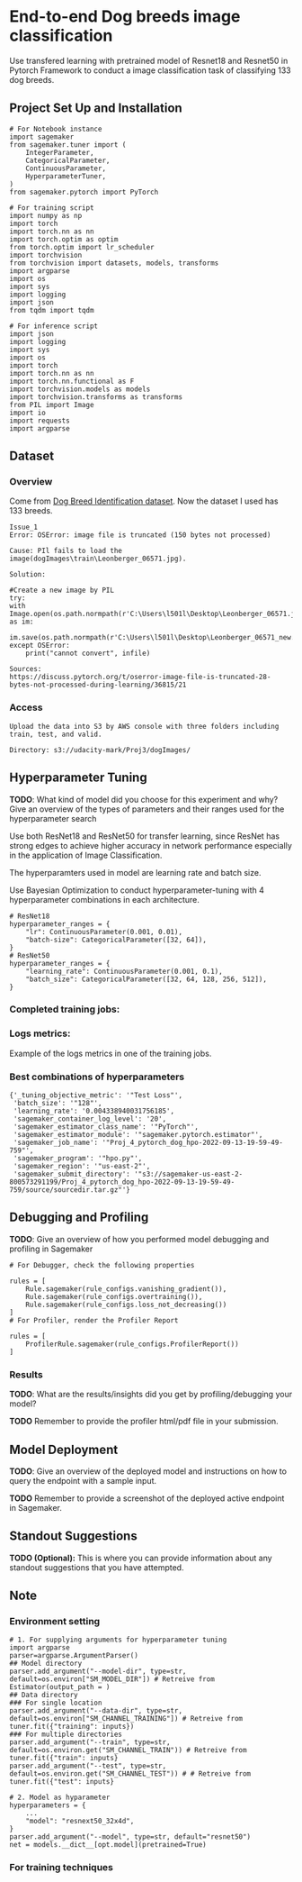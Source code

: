 # End-to-end Dog breeds image classification

Use transfered learning with pretrained model of Resnet18 and Resnet50 in Pytorch Framework to conduct a image classification task of classifying 133 dog breeds.

## Project Set Up and Installation

```
# For Notebook instance 
import sagemaker
from sagemaker.tuner import (
    IntegerParameter,
    CategoricalParameter,
    ContinuousParameter,
    HyperparameterTuner,
)
from sagemaker.pytorch import PyTorch

# For training script
import numpy as np
import torch
import torch.nn as nn
import torch.optim as optim
from torch.optim import lr_scheduler
import torchvision
from torchvision import datasets, models, transforms
import argparse
import os
import sys
import logging
import json
from tqdm import tqdm

# For inference script
import json
import logging
import sys
import os
import torch
import torch.nn as nn
import torch.nn.functional as F
import torchvision.models as models
import torchvision.transforms as transforms
from PIL import Image
import io
import requests
import argparse

```
## Dataset

### Overview

Come from [Dog Breed Identification dataset](https://www.kaggle.com/competitions/dog-breed-identification/data).
Now the dataset I used has 133 breeds.

```
Issue_1
Error: OSError: image file is truncated (150 bytes not processed)

Cause: PIl fails to load the image(dogImages\train\Leonberger_06571.jpg).

Solution: 

#Create a new image by PIL
try:
with Image.open(os.path.normpath(r'C:\Users\l501l\Desktop\Leonberger_06571.jpg')) as im:
    im.save(os.path.normpath(r'C:\Users\l501l\Desktop\Leonberger_06571_new.jpg'))
except OSError:
    print("cannot convert", infile)

Sources:
https://discuss.pytorch.org/t/oserror-image-file-is-truncated-28-bytes-not-processed-during-learning/36815/21
```

### Access
```
Upload the data into S3 by AWS console with three folders including train, test, and valid.

Directory: s3://udacity-mark/Proj3/dogImages/
```


## Hyperparameter Tuning
**TODO**: What kind of model did you choose for this experiment and why? Give an overview of the types of parameters and their ranges used for the hyperparameter search

Use both ResNet18 and ResNet50 for transfer learning, since ResNet has strong edges to achieve higher accuracy in network performance especially in the application of Image Classification.

The hyperparamters used in model are learning rate and batch size.

Use Bayesian Optimization to conduct hyperparameter-tuning with 4 hyperparameter combinations in each architecture.

```
# ResNet18
hyperparameter_ranges = {
    "lr": ContinuousParameter(0.001, 0.01),
    "batch-size": CategoricalParameter([32, 64]),
}
# ResNet50
hyperparameter_ranges = {
    "learning_rate": ContinuousParameter(0.001, 0.1),
    "batch_size": CategoricalParameter([32, 64, 128, 256, 512]),
}
```

### Completed training jobs:

### Logs metrics:

Example of the logs metrics in one of the training jobs.

### Best combinations of hyperparameters

```
{'_tuning_objective_metric': '"Test Loss"',
 'batch_size': '"128"',
 'learning_rate': '0.004338940031756185',
 'sagemaker_container_log_level': '20',
 'sagemaker_estimator_class_name': '"PyTorch"',
 'sagemaker_estimator_module': '"sagemaker.pytorch.estimator"',
 'sagemaker_job_name': '"Proj_4_pytorch_dog_hpo-2022-09-13-19-59-49-759"',
 'sagemaker_program': '"hpo.py"',
 'sagemaker_region': '"us-east-2"',
 'sagemaker_submit_directory': '"s3://sagemaker-us-east-2-800573291199/Proj_4_pytorch_dog_hpo-2022-09-13-19-59-49-759/source/sourcedir.tar.gz"'}
```

## Debugging and Profiling
**TODO**: Give an overview of how you performed model debugging and profiling in Sagemaker

```
# For Debugger, check the following properties

rules = [
    Rule.sagemaker(rule_configs.vanishing_gradient()),
    Rule.sagemaker(rule_configs.overtraining()),
    Rule.sagemaker(rule_configs.loss_not_decreasing())
]
# For Profiler, render the Profiler Report

rules = [
    ProfilerRule.sagemaker(rule_configs.ProfilerReport())
]
```


### Results
**TODO**: What are the results/insights did you get by profiling/debugging your model?


**TODO** Remember to provide the profiler html/pdf file in your submission.


## Model Deployment
**TODO**: Give an overview of the deployed model and instructions on how to query the endpoint with a sample input.

**TODO** Remember to provide a screenshot of the deployed active endpoint in Sagemaker.

## Standout Suggestions
**TODO (Optional):** This is where you can provide information about any standout suggestions that you have attempted.

## Note

### Environment setting
```
# 1. For supplying arguments for hyperparameter tuning
import argparse
parser=argparse.ArgumentParser()
## Model directory
parser.add_argument("--model-dir", type=str, default=os.environ["SM_MODEL_DIR"]) # Retreive from Estimator(output_path = )
## Data directory
### For single location
parser.add_argument("--data-dir", type=str, default=os.environ["SM_CHANNEL_TRAINING"]) # Retreive from tuner.fit({"training": inputs})
### For multiple directories
parser.add_argument("--train", type=str, default=os.environ.get("SM_CHANNEL_TRAIN")) # Retreive from tuner.fit({"train": inputs}
parser.add_argument("--test", type=str, default=os.environ.get("SM_CHANNEL_TEST")) # # Retreive from tuner.fit({"test": inputs}

# 2. Model as hyparameter
hyperparameters = {
    ...
    "model": "resnext50_32x4d",
}
parser.add_argument("--model", type=str, default="resnet50")
net = models.__dict__[opt.model](pretrained=True)
```
### For training techniques
